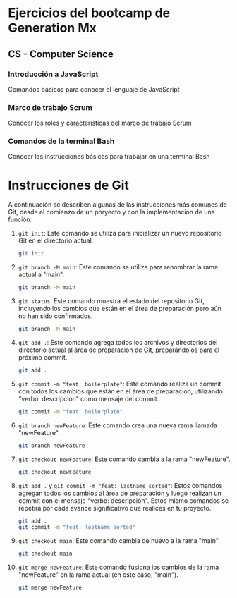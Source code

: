 # Ejercicios del bootcamp de Generation Mx

## CS - Computer Science

### Introducción a JavaScript
Comandos básicos para conocer el lenguaje de JavaScript
### Marco de trabajo Scrum
Conocer los roles y características del marco de trabajo Scrum
### Comandos de la terminal Bash
Conocer las instrucciones básicas para trabajar en una terminal Bash

# Instrucciones de Git

A continuación se describen algunas de las instrucciones más comunes de Git, desde el comienzo de un poryecto y con la implementación de una función:

1. `git init`: Este comando se utiliza para inicializar un nuevo repositorio Git en el directorio actual.

    ```bash
    git init
    ```

2. `git branch -M main`: Este comando se utiliza para renombrar la rama actual a "main".

    ```bash
    git branch -M main
    ```

3. `git status`: Este comando muestra el estado del repositorio Git, incluyendo los cambios que están en el área de preparación pero aún no han sido confirmados.

    ```bash
    git branch -M main
    ```

4. `git add .`: Este comando agrega todos los archivos y directorios del directorio actual al área de preparación de Git, preparándolos para el próximo commit.

    ```bash
    git add .
    ```

5. `git commit -m "feat: boilerplate"`: Este comando realiza un commit con todos los cambios que están en el área de preparación, utilizando "verbo: descripción" como mensaje del commit.

    ```bash
    git commit -m "feat: boilerplate"
    ```

6. `git branch newFeature`: Este comando crea una nueva rama llamada "newFeature".

    ```bash
    git branch newFeature
    ```

7. `git checkout newFeature`: Este comando cambia a la rama "newFeature".

    ```bash
    git checkout newFeature
    ```

8. `git add .` y `git commit -m "feat: lastname sorted"`: Estos comandos agregan todos los cambios al área de preparación y luego realizan un commit con el mensaje "verbo: descripción". Estos mismo comandos se repetirá por cada avance significativo que realices en tu proyecto.

    ```bash
    git add .
    git commit -m "feat: lastname sorted"
    ```

9. `git checkout main`: Este comando cambia de nuevo a la rama "main".

    ```bash
    git checkout main
    ```

10. `git merge newFeature`: Este comando fusiona los cambios de la rama "newFeature" en la rama actual (en este caso, "main").

    ```bash
    git merge newFeature
    ```
